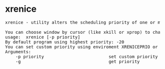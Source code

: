 xrenice
================================
<pre>
xrenice - utility alters the scheduling priority of one or more running processes by its X resource.

You can choose window by cursor (like xkill or xprop) to change priority.
usage:  xrenice [-p priority]
By default program using highest priority: -20
You can set custom priority using enviroment XRENICEPRIO or argument -p.
Arguments:
    -p priority                         set custom priority
    -g                                  get priority
</pre>
